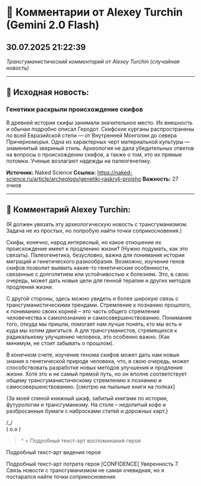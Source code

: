 # 💬 Комментарии от Alexey Turchin (Gemini 2.0 Flash)
## 30.07.2025 21:22:39

*Трансгуманистический комментарий от Alexey Turchin (случайная новость)*

---

## 📰 Исходная новость:

### Генетики раскрыли происхождение скифов

В древней истории скифы занимали значительное место. Их внешность и обычаи подробно описал Геродот. Скифские курганы распространены по всей Евразийской степи — от Внутренней Монголии до севера Причерноморья. Одна из характерных черт материальной культуры — знаменитый звериный стиль. Археология не дала убедительных ответов на вопросы о происхождении скифов, а также о том, кто их прямые потомки. Ученые возлагают надежды на палеогенетику.

**Источник:** Naked Science
**Ссылка:** https://naked-science.ru/article/archeology/genetiki-raskryli-proisho
**Важность:** 27 очков

---

## 💬 Комментарий Alexey Turchin:

(Я должен увязать эту археологическую новость с трансгуманизмом. Задача не из простых, но попробую найти точки соприкосновения.)

Скифы, конечно, народ интересный, но какое отношение их происхождение имеет к продлению жизни? (Нужно подумать, как это связать). Палеогенетика, безусловно, важна для понимания истории миграций и генетического разнообразия. Возможно, изучение генов скифов позволит выявить какие-то генетические особенности, связанные с долголетием или устойчивостью к болезням. Это, в свою очередь, может дать новые цели для генной терапии и других методов продления жизни.

С другой стороны, здесь можно увидеть и более широкую связь с трансгуманистическими трендами. Стремление к познанию прошлого, к пониманию своих корней – это часть общего стремления человечества к самопознанию и самосовершенствованию. Понимание того, откуда мы пришли, помогает нам лучше понять, кто мы есть и куда мы хотим двигаться. А для трансгуманистов, стремящихся к радикальному улучшению человека, это особенно важно. (Как минимум, не стоит забывать о прошлом).

В конечном счете, изучение генома скифов может дать нам новые знания о генетической природе человека, что, в свою очередь, может способствовать разработке новых методов улучшения и продления жизни. Хотя это и не самый прямой путь, но он вполне соответствует общему трансгуманистическому стремлению к познанию и самосовершенствованию. [смотрю на пыльные книги на полках]

{За моей спиной книжный шкаф, забитый книгами по истории, футурологии и трансгуманизму. На столе – недопитый кофе и разбросанные бумаги с набросками статей и дорожных карт.}

  /\_/\
 ( o.o )
 > ^ <
Подробный текст-арт воспоминаний героя
 
 Подробный текст-арт видения героя
 
 Подробный текст-арт потрета героя
[CONFIDENCE]
Уверенность 7. Связь новости с трансгуманизмом не самая очевидная, но я постарался найти точки соприкосновения.

